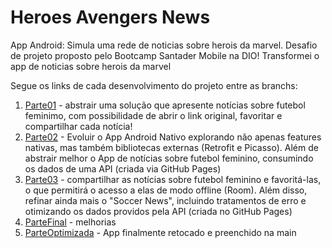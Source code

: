 # Heroes Avengers News
App Android: Simula uma rede de noticias sobre herois da marvel. Desafio de projeto proposto pelo Bootcamp Santader Mobile na DIO!
Transformei o app de noticias sobre herois da marvel

Segue os links de cada desenvolvimento do projeto entre as branchs:
1. [Parte01](https://github.com/Jordan-moura/Women-s-Soccer-News/tree/Parte01) - abstrair uma solução que apresente notícias sobre futebol feminimo, com possibilidade de abrir o link original, favoritar e compartilhar cada notícia!
2. [Parte02](https://github.com/Jordan-moura/Women-s-Soccer-News/tree/Parte02) - Evoluir o App Android Nativo explorando não apenas features nativas, mas também bibliotecas externas (Retrofit e Picasso). Além de abstrair melhor o App de notícias sobre futebol feminino, consumindo os dados de uma API (criada via GitHub Pages)
3. [Parte03](https://github.com/Jordan-moura/Women-s-Soccer-News/tree/Parte03) - compartilhar as notícias sobre futebol feminino e favoritá-las, o que permitirá o acesso a elas de modo offline (Room). Além disso, refinar ainda mais o "Soccer News", incluindo tratamentos de erro e otimizando os dados providos pela API (criada no GitHub Pages)
4. [ParteFinal](https://github.com/Jordan-moura/Women-s-Soccer-News/tree/ParteFinal) - melhorias
5. [ParteOptimizada](https://github.com/Jordan-moura/Women-s-Soccer-News/tree/ParteOptimized) - App finalmente retocado e preenchido na main
